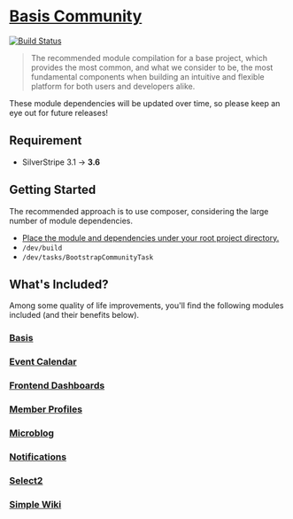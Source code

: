 # [Basis Community](https://packagist.org/packages/silverstripe-australia/ba-sis-community)

[![Build Status](https://travis-ci.org/silverstripe-australia/silverstripe-ba-sis-community.svg?branch=master)](https://travis-ci.org/silverstripe-australia/silverstripe-ba-sis-community)

> The recommended module compilation for a base project, which provides the most common, and what we consider to be, the most fundamental components when building an intuitive and flexible platform for both users and developers alike.

These module dependencies will be updated over time, so please keep an eye out for future releases!

## Requirement

* SilverStripe 3.1 → **3.6**

## Getting Started

The recommended approach is to use composer, considering the large number of module dependencies.

* [Place the module and dependencies under your root project directory.](https://packagist.org/packages/silverstripe-australia/ba-sis-community)
* `/dev/build`
* `/dev/tasks/BootstrapCommunityTask`

## What's Included?

Among some quality of life improvements, you'll find the following modules included (and their benefits below).

### [Basis](https://github.com/silverstripe-australia/silverstripe-ba-sis/)
### [Event Calendar](https://github.com/unclecheese/silverstripe-event-calendar/)
### [Frontend Dashboards](https://github.com/nyeholt/silverstripe-frontend-dashboards/)
### [Member Profiles](https://github.com/silverstripe-australia/silverstripe-memberprofiles/)
### [Microblog](https://github.com/nyeholt/silverstripe-microblog/)
### [Notifications](https://github.com/silverstripe-australia/silverstripe-notifications/)
### [Select2](https://github.com/sheadawson/silverstripe-select2/)
### [Simple Wiki](https://github.com/nyeholt/silverstripe-simplewiki/)